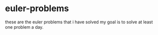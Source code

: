 # euler-problems

these are the euler problems that i have solved 
my goal is to solve at least one problem a day.

